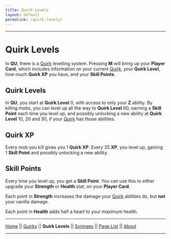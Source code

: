```yaml
---
title: Quirk Levels
layout: default
permalink: /quirk-levels/
---
```

---

# Quirk Levels

In **QU**, there is a [Quirk](/wiki/quirks) levelling system. Pressing **M** will bring up your **Player Card**, which includes information on your current [Quirk](/wiki/quirks), your **Quirk Level**, how much **Quirk XP** you have, and your **Skill Points**.

## Quirk Levels
In **QU**, you start at **Quirk Level** 0, with access to only your **Z** ability. By killing mobs, you can level up all the way to **Quirk Level** 60, earning a **Skill Point** each time you level up, and possibly unlocking a new ability at **Quirk Level** 10, 20 and 30, if your [Quirk](/wiki/quirks) has those abilities.

## Quirk XP
Every mob you kill gives you 1 **Quirk XP**. Every 25 **XP**, you level up, gaining 1 **Skill Point** and possibly unlocking a new ability.

## Skill Points
Every time you level up, you get a **Skill Point**. You can use this to either upgrade your **Strength** or **Health** stat, on your **Player Card**.

Each point in **Strength** increases the damage your [Quirk](/wiki/quirks) abilities do, but __not__ your vanilla damage.

Each point in **Health** adds half a heart to your maximum health.

---
[Home](/wiki/index.html) || [Quirks](/wiki/quirks) || **Quirk Levels** || [Syringes](/wiki/syringes) || [Page List](/wiki/pages) || [About](/wiki/about)

---
